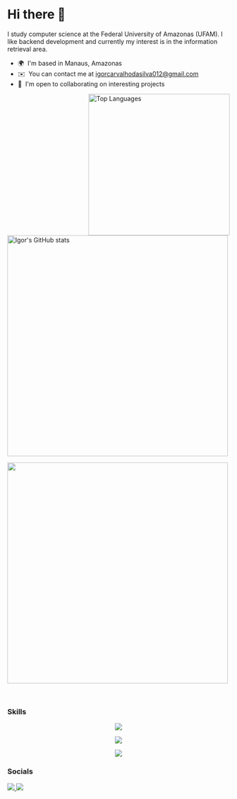 Hi there 👋
==============================
I study computer science at the Federal University of Amazonas (UFAM). I like backend development and currently my interest is in the information retrieval area.

* 🌍  I'm based in Manaus, Amazonas
* ✉️  You can contact me at [igorcarvalhodasilva012@gmail.com](mailto:igorcarvalhodasilva012@gmail.com)
* 🤝  I'm open to collaborating on interesting projects

<a href="https://github.com/igroks"><img src="https://github-readme-stats-igorcarvalho.vercel.app/api/top-langs/?username=igroks&langs_count=10&title_color=0891b2&text_color=ffffff&icon_color=0891b2&bg_color=1c1917&hide_border=true&locale=en&custom_title=Top%20%Languages" alt="Top Languages" align="right" width="320px"/></a>

&nbsp;

<a href="http://www.github.com/igroks"><img src="https://github-readme-stats-igorcarvalho.vercel.app/api?username=igroks&show_icons=true&count_private=true&include_all_commits=true&title_color=0891b2&text_color=ffffff&icon_color=0891b2&bg_color=1c1917&hide_border=true&show_icons=true" alt="Igor's GitHub stats" width="500px" /></a>

<a href="http://www.github.com/igroks"><img src="https://github-readme-streak-stats.herokuapp.com/?user=igroks&stroke=ffffff&background=1c1917&ring=0891b2&fire=0891b2&currStreakNum=ffffff&currStreakLabel=0891b2&sideNums=ffffff&sideLabels=ffffff&dates=ffffff&hide_border=true" width="500px"/></a>

&nbsp;
  
### Skills

<p align="center">
  <a href="https://skillicons.dev">
    <img src="https://skillicons.dev/icons?i=c,ts,js,py,cpp,go,java,css,html,sass" />
  </a>
</p>
<p align="center">
  <a href="https://skillicons.dev">
    <img src="https://skillicons.dev/icons?i=mongodb,mysql,sqlite,postgres,angular,react,nodejs,docker,git,github" />
  </a>
</p>
<p align="center">
  <a href="https://skillicons.dev">
    <img src="https://skillicons.dev/icons?i=latex,linux,md" />
  </a>
</p>      

### Socials
<p align="left">
  <a href="http://www.instagram.com/igor_crv/">
    <img src="https://img.shields.io/badge/Instagram-E4405F?style=for-the-badge&logo=instagram&logoColor=white" />
  </a>
   <a href="https://www.linkedin.com/in/igor-carvalho-da-silva-437938196/">
    <img src="https://img.shields.io/badge/LinkedIn-0077B5?style=for-the-badge&logo=linkedin&logoColor=white" />
  </a>
</p> 

